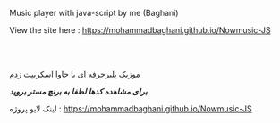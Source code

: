 Music player with java-script by me (Baghani)

View the site here : https://mohammadbaghani.github.io/Nowmusic-JS

<br>
</br>

موزیک پلیرحرفه ای با جاوا اسکریپت زدم

***برای مشاهده کدها لطفا به برنچ مستر بروید***

لینک لایو پروژه :  https://mohammadbaghani.github.io/Nowmusic-JS


